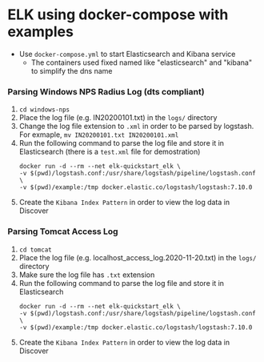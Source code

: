 # ELK using docker-compose with examples

- Use `docker-compose.yml` to start Elasticsearch and Kibana service
   - The containers used fixed named like "elasticsearch" and "kibana" to simplify the dns name

### Parsing Windows NPS Radius Log (dts compliant)

1. `cd windows-nps`
1. Place the log file (e.g. IN20200101.txt) in the `logs/` directory
1. Change the log file extension to `.xml` in order to be parsed by logstash. For exmaple, `mv IN20200101.txt IN20200101.xml`
1. Run the following command to parse the log file and store it in Elasticsearch (there is a `test.xml` file for demostration)
    ```
    docker run -d --rm --net elk-quickstart_elk \
    -v $(pwd)/logstash.conf:/usr/share/logstash/pipeline/logstash.conf \
    -v $(pwd)/example:/tmp docker.elastic.co/logstash/logstash:7.10.0
    ```
1. Create the `Kibana Index Pattern` in order to view the log data in Discover

### Parsing Tomcat Access Log

1. `cd tomcat`
1. Place the log file (e.g. localhost_access_log.2020-11-20.txt) in the `logs/` directory
1. Make sure the log file has `.txt` extension
1. Run the following command to parse the log file and store it in Elasticsearch
     ```
     docker run -d --rm --net elk-quickstart_elk \
     -v $(pwd)/logstash.conf:/usr/share/logstash/pipeline/logstash.conf \
     -v $(pwd)/example:/tmp docker.elastic.co/logstash/logstash:7.10.0
     ```
1. Create the `Kibana Index Pattern` in order to view the log data in Discover
